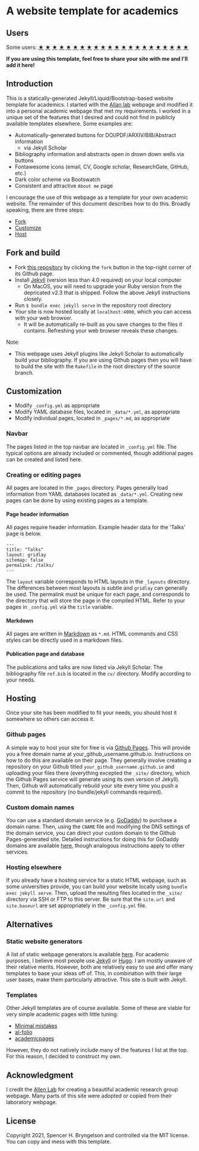# A website template for academics

## Users

Some users:
<a href="https://ilafly.github.io/" target="_blank">★</a>
<a href="https://i-vesseg.github.io/" target="_blank">★</a>
<a href="https://xfangsn.github.io/" target="_blank">★</a>
<a href="https://joshuagob.github.io" target="_blank">★</a>
<a href="https://bczheng.com/" target="_blank">★</a>
<a href="https://bazilinskyy.github.io/" target="_blank">★</a>
<a href="https://www.coreytcallaghan.com/" target="_blank">★</a>
<a href="https://minseoksong.github.io/" target="_blank">★</a>
<a href="https://acme-group-cmu.github.io/" target="_blank">★</a>
<a href="https://barrylee36.github.io/" target="_blank">★</a>
<a href="https://adisun94.github.io/" target="_blank">★</a>
<a href="https://comp-physics.group" target="_blank">★</a>
<a href="https://spike.doc.ic.ac.uk/" target="_blank">★</a>
<a href="http://www.msc.univ-paris-diderot.fr/~berhanu/" target="_blank">★</a>
<a href="https://mashadab.github.io/" target="_blank">★</a>
<a href="https://home.iitk.ac.in/~lalit/" target="_blank">★</a>
<a href="https://ethan-pickering.github.io/" target="_blank">★</a>
<a href="https://pedro-dm-gomes.github.io/" target="_blank">★</a>
<a href="https://3tbk.github.io/3tbk/" target="_blank">★</a>
<a href="https://felipesua.github.io/" target="_blank">★</a>
<a href="https://shivvrat.github.io/" target="_blank">★</a>
<a href="https://ritamraha.github.io/" target="_blank">★</a>

__If you are using this template, feel free to share your site with me and I'll add it here!__

## Introduction 

This is a statically-generated Jekyll/Liquid/Bootstrap-based website template for academics.
I started with the [Allan lab](https://www.allanlab.org/) webpage and modified it into a personal academic webpage that met my requirements.
I worked in a unique set of the features that I desired and could not find in publicly available templates elsewhere.
Some examples are:

* Automatically-generated buttons for DOI/PDF/ARXIV/BIB/Abstract information
  * via Jekyll Scholar
* Bibliography information and abstracts open in drown down wells via buttons
* Fontawesome icons (email, CV, Google scholar, ResearchGate, GitHub, etc.)
* Dark color scheme via Bootswatch
* Consistent and attractive `About me` page

I encourage the use of this webpage as a template for your own academic website.
The remainder of this document describes how to do this.
Broadly speaking, there are three steps:

* [Fork](#fork-and-build)
* [Customize](#customization)
* [Host](#hosting)

## Fork and build

* Fork [this repository](https://github.com/sbryngelson/sbryngelson.github.io) by clicking the `fork` button in the top-right corner of its Github page.
* Install [Jekyll](https://jekyllrb.com/docs/installation/)  (version less than 4.0 required) on your local computer
    * On MacOS, you will need to upgrade your Ruby version from the depricated v2.3 that is shipped. Follow the above Jekyll instructions closely.
* Run `$ bundle exec jekyll serve` in the repository root directory
* Your site is now hosted locally at `localhost:4000`, which you can access with your web browser.
   * It will be automatically re-built as you save changes to the files it contains.
   Refreshing your web browser reveals these changes.

Note:
* This webpage uses Jekyll plugins like Jekyll Scholar to automatically build your bibliography. 
  If you are using Github pages then you will have to build the site with the `Rakefile` in the root directory of the source branch.

## Customization

* Modify `_config.yml` as appropriate
* Modify YAML database files, located in `_data/*.yml`, as appropriate
* Modify individual pages, located in `_pages/*.md`, as appropriate

### Navbar

The pages listed in the top navbar are located in `_config.yml` file.
The typical options are already included or commented, though additional pages can be created and listed here.

### Creating or editing pages

All pages are located in the `_pages` directory.
Pages generally load information from YAML databases located as `_data/*.yml`.
Creating new pages can be done by using existing pages as a template.

#### Page header information

All pages require header information.
Example header data for the 'Talks' page is below.
```
---
title: "Talks"
layout: gridlay
sitemap: false
permalink: /talks/
---
```
The `layout` variable corresponds to HTML layouts in the `_layouts` directory.
The differences between most layouts is subtle and `gridlay` can generally be used.
The permalink must be unique for each page, and corresponds to the directory that will store the page in the compiled HTML.
Refer to your pages in `_config.yml` via the `title` variable.

#### Markdown

All pages are written in [Markdown](https://github.com/adam-p/markdown-here/wiki/Markdown-Cheatsheet) as `*.md`.
HTML commands and CSS styles can be directly used in a markdown files.

#### Publication page and database

The publications and talks are now listed via Jekyll Scholar.
The bibliography file `ref.bib` is located in the `cv/` directory.
Modify according to your needs.

## Hosting

Once your site has been modified to fit your needs, you should host it somewhere so others can access it.

### Github pages

A simple way to host your site for free is via [Github Pages](https://pages.github.com/).
This will provide you a free domain name at your_github_username.github.io.
Instructions on how to do this are available on their page.
They generally involve creating a repository on your Github titled `your_github_username.github.io` and uploading your files there (everything excepted the `_site/` directory, which the Github Pages service will generate using its own version of Jekyll).
Then, Github will automatically rebuild your site every time you push a commit to the repository (no bundle/jekyll commands required).

### Custom domain names

You can use a standard domain service (e.g. [GoDaddy](https://www.godaddy.com/)) to purchase a domain name.
Then, using the `CNAME` file and modifying the DNS settings of the domain service, you can direct your custom domain to the Github Pages-generated site.
Detailed instructions for doing this for GoDaddy domains are available [here](https://hackernoon.com/how-to-set-up-godaddy-domain-with-github-pages-a9300366c7b), though analogous instructions apply to other services.

### Hosting elsewhere

If you already have a hosting service for a static HTML webpage, such as some universities provide, you can build your website locally using `bundle exec jekyll serve`.
Then, upload the resulting files located in the `_site/` directory via SSH or FTP to this server.
Be sure that the `site.url` and `site.baseurl` are set appropriately in the `_config.yml` file.

## Alternatives

### Static website generators

A list of static webpage generators is available [here](https://www.staticgen.com/).
For academic purposes, I believe most people use [Jekyll](https://jekyllrb.com/) or [Hugo](https://gohugo.io/).
I am mostly unaware of their relative merits.
However, both are relatively easy to use and offer many templates to base your ideas off of.
This, in combination with their large user bases, make them particularly attractive.
This site is built with Jekyll.

### Templates

Other Jekyll templates are of course available.
Some of these are viable for very simple academic pages with little tuning:
* [Minimal mistakes](https://mmistakes.github.io/minimal-mistakes/)
* [al-folio](https://github.com/alshedivat/al-folio)
* [academicpages](https://academicpages.github.io/)

However, they do not natively include many of the features I list at the top.
For this reason, I decided to construct my own.

## Acknowledgment

I credit the [Allen Lab](https://www.allanlab.org/) for creating a beautiful academic research group webpage.
Many parts of this site were adopted or copied from their laboratory webpage.

## License

Copyright 2021, Spencer H. Bryngelson and controlled via the MIT license.
You can copy and mess with this template.
